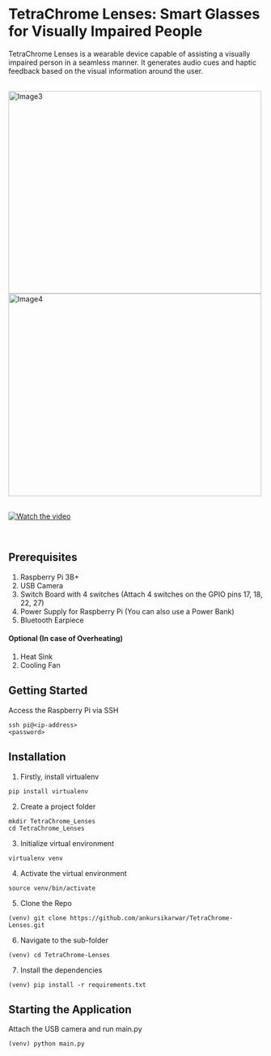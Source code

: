 # TetraChrome Lenses: Smart Glasses for Visually Impaired People


TetraChrome Lenses is a wearable device capable of assisting a visually impaired person in a seamless manner. It generates audio cues and haptic feedback based on the visual information around the user.
<br>
<br>

<img src="https://drive.google.com/uc?id=1-nSVDjGjqTAFR0CwkxBnScoYO84j4KhF" alt="Image3" width="500" height="400"/>     
<br>
<img src="https://drive.google.com/uc?id=102709c1dePEORxNlqz3pIIVObpDHAQ6x" alt="Image4" width="500" height="400"/> 

<br>
<br>

[![Watch the video]()](https://youtu.be/W5EXZC6d-sY)

<br>

## Prerequisites

1. Raspberry Pi 3B+
2. USB Camera
3. Switch Board with 4 switches (Attach 4 switches on the GPIO pins 17, 18, 22, 27)
4. Power Supply for Raspberry Pi (You can also use a Power Bank)
5. Bluetooth Earpiece

#### Optional (In case of Overheating) 

1. Heat Sink
2. Cooling Fan

## Getting Started

Access the Raspberry Pi via SSH

```
ssh pi@<ip-address>
<password>
```

## Installation

1. Firstly, install virtualenv

```
pip install virtualenv
```

2. Create a project folder

```
mkdir TetraChrome_Lenses
cd TetraChrome_Lenses
```

3. Initialize virtual environment 

```
virtualenv venv
```

4. Activate the virtual environment

```
source venv/bin/activate
```

5. Clone the Repo

```
(venv) git clone https://github.com/ankursikarwar/TetraChrome-Lenses.git
```

6. Navigate to the sub-folder

```
(venv) cd TetraChrome-Lenses
```

7. Install the dependencies

```
(venv) pip install -r requirements.txt
```

## Starting the Application 

Attach the USB camera and run main.py

```
(venv) python main.py
```


